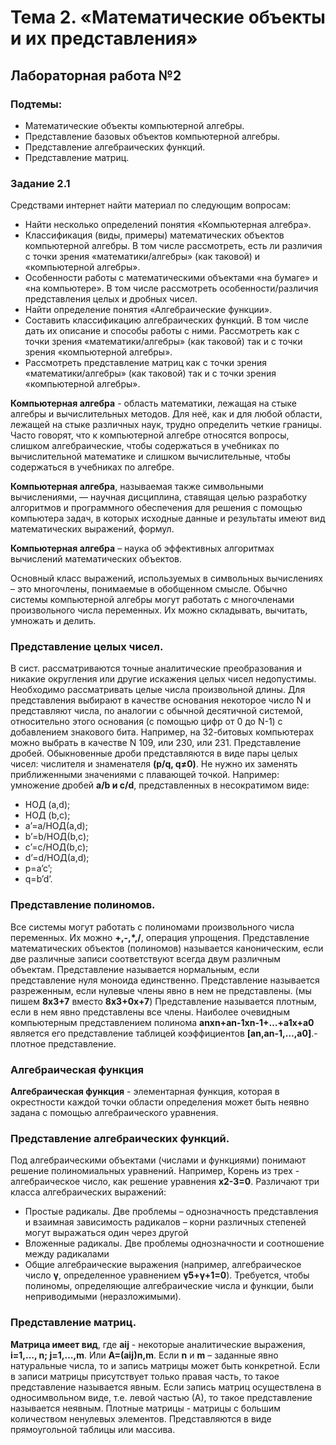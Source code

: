 # Тема 2. «Математические объекты и их представления»
## Лабораторная работа №2

### Подтемы:
-  Математические объекты компьютерной алгебры.
-  Представление базовых объектов компьютерной алгебры.
- Представление алгебраических функций.
- Представление матриц.
### Задание 2.1
Средствами интернет найти материал по следующим вопросам:
- Найти несколько определений понятия «Компьютерная алгебра».
- Классификация (виды, примеры) математических объектов компьютерной алгебры. В том числе
рассмотреть, есть ли различия с точки зрения «математики/алгебры» (как таковой) и
«компьютерной алгебры».
- Особенности работы с математическими объектами «на бумаге» и «на компьютере». В том числе
рассмотреть особенности/различия представления целых и дробных чисел.
- Найти определение понятия «Алгебраические функции».
- Составить классификацию алгебраических функций. В том числе дать их описание и способы
работы с ними. Рассмотреть как с точки зрения «математики/алгебры» (как таковой) так и с точки
зрения «компьютерной алгебры».
- Рассмотреть представление матриц как с точки зрения «математики/алгебры» (как таковой) так
и с точки зрения «компьютерной алгебры».

**Компьютерная алгебра** - область математики, лежащая на стыке алгебры и вычислительных методов. Для неё, как и для любой области, лежащей на стыке различных наук, трудно определить четкие границы. Часто говорят, что к компьютерной алгебре относятся вопросы, слишком алгебраические, чтобы содержаться в учебниках по вычислительной математике и слишком вычислительные, чтобы содержаться в учебниках по алгебре. 

**Компьютерная алгебра**, называемая также символьными вычислениями, — научная дисциплина, ставящая целью разработку алгоритмов и программного обеспечения для решения с помощью компьютера задач, в которых исходные данные и результаты имеют вид математических выражений, формул. 

**Компьютерная алгебра** – наука об эффективных алгоритмах вычислений математических объектов. 

Основный класс выражений, используемых в символьных вычислениях – это многочлены, понимаемые в обобщенном смысле. Обычно системы компьютерной алгебры могут работать с многочленами произвольного числа переменных. Их можно складывать, вычитать, умножать и делить.  

### Представление целых чисел.

В сист. рассматриваются точные аналитические преобразования и никакие округления или другие искажения целых чисел недопустимы. Необходимо рассматривать целые числа произвольной длины. Для представления выбирают в качестве основания некоторое число N и представляют числа, по аналогии с обычной десятичной системой, относительно этого основания (с помощью цифр от 0 до N-1) с добавлением знакового бита. Например, на 32-битовых компьютерах можно выбрать в качестве N 109, или 230, или 231.
Представление дробей.
Обыкновенные дроби представляются в виде пары целых чисел: числителя и знаменателя **(p/q, q≠0)**. Не нужно их заменять приближенными значениями с плавающей точкой. Например: умножение дробей **a/b и c/d**, представленных в несократимом виде:
- НОД (a,d); 
- НОД (b,c); 
- a’=a/НОД(a,d);
- b’=b/НОД(b,c); 
- c’=c/НОД(b,c); 
- d’=d/НОД(a,d); 
- p=a’c’; 
- q=b’d’.

### Представление полиномов.

Все системы могут работать с полиномами произвольного числа переменных. Их можно **+,-,*,/**, операция упрощения. Представление математических объектов (полиномов) называется каноническим, если две различные записи соответствуют всегда двум различным объектам. Представление называется нормальным, если представление нуля моноида единственно. Представление называется разреженным, если нулевые члены явно в нем не представлены. (мы пишем **8x3+7** вместо **8x3+0x+7**) Представление называется плотным, если в нем явно представлены все члены. Наиболее очевидным компьютерным представлением полинома **anxn+an-1xn-1+…+a1x+a0** является его представление таблицей коэффициентов **[an,an-1,…,a0]**.-плотное представление. 

### Алгебраическая функция
**Алгебраическая функция** - элементарная функция, которая в окрестности каждой точки области определения может быть неявно задана с помощью алгебраического уравнения. 

### Представление алгебраических функций.

Под алгебраическими объектами (числами и функциями) понимают решение полиномиальных уравнений. Например, Корень из трех - алгебраическое число, как решение уравнения **x2-3=0**. Различают три класса алгебраических выражений:
- Простые радикалы. Две проблемы – однозначность представления и взаимная зависимость радикалов – корни различных степеней могут выражаться один через другой 
- Вложенные радикалы. Две проблемы однозначности и соотношение между радикалами
- Общие алгебраические выражения (например, алгебраическое число **γ**, определенное уравнением **γ5+γ+1=0**). Требуется, чтобы полиномы, определяющие алгебраические числа и функции, были неприводимыми (неразложимыми). 
### Представление матриц.
**Матрица имеет вид**, где **aij** - некоторые аналитические выражения, **i=1,…, n; j=1,…,m**. Или **A=(aij)n,m**. Если **n** и **m** – заданные явно натуральные числа, то и запись матрицы может быть конкретной. Если в записи матрицы присутствует только правая часть, то такое представление называется явным. Если запись матриц осуществлена в односимвольном виде, т.е. левой частью (А), то такое представление называется неявным.
Плотные матрицы - матрицы с большим количеством ненулевых элементов. Представляются в виде прямоугольной таблицы или массива. 
